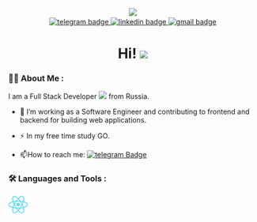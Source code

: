 <div id="header" align="center"> 
    <img src="https://media.giphy.com/media/CcwLAV11cALh3OuEJ5/giphy.gif">
    <div id="badges">
   <a href="https://t.me/Ilya3w">
   <img src="https://img.shields.io/badge/Telegram-blue?logo=telegram&logoColor=white" alt="telegram badge"/>
   </a> 
    <a href="https://www.linkedin.com/in/илья-фисун-15361b189/">
       <img src="https://img.shields.io/badge/LinkedIn-blue?logo=linkedin&logoColor=white" alt="linkedin badge"/>
    </a>
    <a href='mailto:iliay338@gmail.com'> <img src="https://img.shields.io/badge/Gmail-white?logo=Gmail&logoColor=red" alt="gmail badge"/>
    </a>
</div>
<h1>
  Hi!
  <img src="https://media.giphy.com/media/hvRJCLFzcasrR4ia7z/giphy.gif" width="30px"/>
</h1>
</div>

### :man_technologist: About Me :

I am a Full Stack Developer <img src="https://media.giphy.com/media/WUlplcMpOCEmTGBtBW/giphy.gif" width="30"> from Russia.

- :telescope: I’m working as a Software Engineer and contributing to frontend and backend for building web applications.

- :zap: In my free time study GO.

- :mailbox:How to reach me: [![telegram Badge](https://img.shields.io/badge/-kakbar-blue?style=flat&logo=telegram&logoColor=white)](https://t.me/Ilya3w)

### :hammer_and_wrench: Languages and Tools :

<div>
  <img src="https://github.com/devicons/devicon/blob/master/icons/react/react-original.svg" title="React" alt="React" width="40" height="40"/>&nbsp;
</div>
